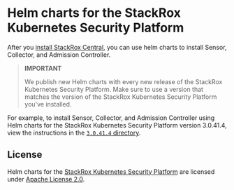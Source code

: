 # Helm charts for the StackRox Kubernetes Security Platform

After you [install StackRox Central](https://help.stackrox.com/docs/get-started/quick-start/#install-stackrox-central),
you can use helm charts to install Sensor, Collector, and Admission Controller. 

> **IMPORTANT**
>
> We publish new Helm charts with every new release of the StackRox
> Kubernetes Security Platform. Make sure to use a version that matches the
> version of the StackRox Kubernetes Security Platform you've installed.

For example, to install  Sensor, Collector, and Admission Controller using Helm
charts for the StackRox Kubernetes Security Platform version 3.0.41.4, view the
instructions in the
[`3.0.41.4` directory](https://github.com/stackrox/helm-charts/tree/master/3.0.41.4).

## License

Helm charts for the [StackRox Kubernetes Security Platform](https://www.stackrox.com/platform/)
are licensed under [Apache License 2.0](./LICENSE).
